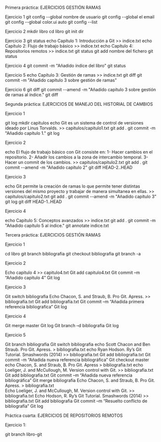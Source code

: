 Primera práctica: EJERCICIOS GESTIÓN RAMAS

Ejercicio 1
git config --global nombre de usuario
git config --global el email
git config --global color.ui auto
git config --list

Ejercicio 2
mkdir libro
cd libro
git init
dir

Ejercicio 3
git status
echo Capítulo 1: Introducción a Git >> indice.txt
echo Capítulo 2: Flujo de trabajo básico >> indice.txt
echo Capítulo 4: Repositorios remotos >> indice.txt
git status
git add nombre del fichero
git status

Ejercicio 4
git commit -m "Añadido índice del libro"
git status

Ejercicio 5
echo Capítulo 3: Gestión de ramas >> indice.txt
git diff
git commit -m "Añadido capítulo 3 sobre gestión de ramas"

Ejercicio 6
git diff
git commit --amend -m "Añadido capítulo 3 sobre gestión de ramas al índice."
git diff

Segunda práctica: EJERCICIOS DE MANEJO DEL HISTORIAL DE CAMBIOS

Ejercicio 1

git log
mkdir capitulos
echo Git es un sistema de control de versiones ideado por Linus Torvalds. >> capitulos/capitulo1.txt
git add .
git commit -m "Añadido capítulo 1."
git log

Ejercicio 2

echo El flujo de trabajo básico con Git consiste en: 1- Hacer cambios en el repositorio. 2- Añadir los cambios a la zona de intercambio temporal. 3- Hacer un commit de los cambios. >> capitulos/capitulo2.txt
git add .
git commit --amend -m "Añadido capítulo 2"
git diff HEAD-2..HEAD

Ejercicio 3

echo Git permite la creación de ramas lo que permite tener distintas versiones del mismo proyecto y trabajar de manera simultanea en ellas. >> capitulos/capitulo2.txt
git add .
git commit --amend -m "Añadido capítulo 3"
git log
git diff HEAD-1..HEAD

Ejercicio 4

echo Capítulo 5: Conceptos avanzados >> indice.txt
git add .
git commit -m "Añadido capítulo 5 al índice."
git annotate indice.txt

Tercera práctica: EJERCICIOS GESTIÓN RAMAS

Ejercicio 1

cd libro
git branch bibliografia
git checkout bibliografia
git branch -a

Ejercicio 2

Echo capitulo 4 >> capitulo4.txt 
Git add capitulo4.txt 
Git commit –m “Añadido capitulo 4” 
Git log

Ejercicio 3

Git switch bibliografia
Echo Chacon, S. and Straub, B. Pro Git. Apress. >> bibliografía.txt 
Git add bibliografía.txt 
Git commit –m “Añadida primera referencia bibliografica” 
Git log

Ejercicio 4

Git merge master 
Git log 
Git branch –d bibliografia 
Git log 

Ejercicio 5

Git branch bibliografia 
Git switch bibliografia 
echo Scott Chacon and Ben Straub. Pro Git. Apress. > bibliografia.txt 
echo Ryan Hodson. Ry’s Git Tutorial. Smashwords (2014) >> bibliografia.txt 
Git add bibliografia.txt 
Git commit -m “Añadida nueva referencia bibliográfica” 
Git checkout master 
echo Chacon, S. and Straub, B. Pro Git. Apress > bibliografia.txt 
echo Loeliger, J. and McCullough, M. Version control with Git. >> bibliografia.txt 
Git add bibliografia.txt 
Git commit –m “Añadida nueva referencia bibliográfica” 
Git merge bibliografia 
Echo Chacon, S. and Straub, B. Pro Git. Apress. > bibliografia.txt  
Echo Loeliger, J. and McCullough, M. Version control with Git. >> bibliografia.txt 
Echo Hodson, R. Ry’s Git Tutorial. Smashwords (2014) >> bibliografia.txt 
Git add bibliografia 
Git commit –m “Resuelto conflicto de bibliografía” 
Git log

Práctica cuarta: EJERCICIOS DE REPOSITORIOS REMOTOS

Ejercicio 1: 

git branch libro-git
